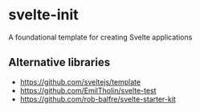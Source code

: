 # svelte-init
A foundational template for creating Svelte applications

## Alternative libraries

- https://github.com/sveltejs/template
- https://github.com/EmilTholin/svelte-test
- https://github.com/rob-balfre/svelte-starter-kit
